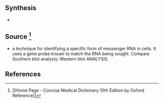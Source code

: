 ## Synthesis
- 
## Source [^1]
- a technique for identifying a specific form of messenger RNA in cells. It uses a gene probe known to match the RNA being sought. Compare Southern blot analysis; Western blot ANALYSIS.
## References

[^1]: [[Home Page - Concise Medical Dictionary 10th Edition by Oxford Reference]]